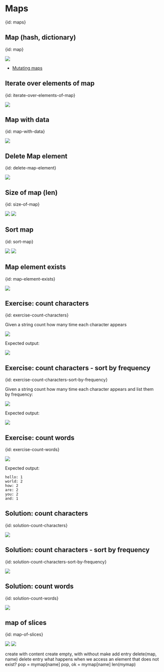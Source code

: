 # Maps
{id: maps}

## Map (hash, dictionary)
{id: map}

![](examples/map/map.go)

* [Mutating maps](https://tour.golang.org/moretypes/22)


## Iterate over elements of map
{id: iterate-over-elements-of-map}

![](examples/iterate-over-map/iterate_over_map.go)

## Map with data
{id: map-with-data}

![](examples/map-with-data/map_with_data.go)

## Delete Map element
{id: delete-map-element}

![](examples/delete-key/delete_key.go)

## Size of map (len)
{id: size-of-map}

![](examples/size-of-map/size_of_map.go)
![](examples/size-of-map/size_of_map.out)


## Sort map
{id: sort-map}

![](examples/sort-map/sort_map.go)
![](examples/sort-map/sort_map.out)

## Map element exists
{id: map-element-exists}

![](examples/exists/exists.go)

## Exercise: count characters
{id: exercise-count-characters}

Given a string count how many time each character appears

![](examples/count-characters-skeleton/count_characters_skeleton.go)

Expected output:

![](examples/count-characters/count_characters.out)

## Exercise: count characters - sort by frequency
{id: exercise-count-characters-sort-by-frequency}

Given a string count how many time each character appears and list them by frequency:

![](examples/count-characters-by-frequency-skeleton/count_characters_by_frequency_skeleton.go)

Expected output:

![](examples/count-characters-by-frequency/count_characters_by_frequency.out)


## Exercise: count words
{id: exercise-count-words}

![](examples/count-words-skeleton/count_words_skeleton.go)

Expected output:

```
hello: 1
world: 2
how: 2
are: 2
you: 2
and: 1
```


## Solution: count characters
{id: solution-count-characters}

![](examples/count-characters/count_characters.go)

## Solution: count characters - sort by frequency
{id: solution-count-characters-sort-by-frequency}

![](examples/count-characters-by-frequency/count_characters_by_frequency.go)


## Solution: count words
{id: solution-count-words}

![](examples/count-words/count_words.go)

## map of slices
{id: map-of-slices}

![](examples/map-of-slices/map_of_slices.go)
![](examples/map-of-slices/map_of_slices.out)


create with content
create empty, with without make
add entry
delete(map, name) delete entry
what happens when we access an element that does not exist?
pop = mymap[name]
pop, ok = mymap[name]
len(mymap)
